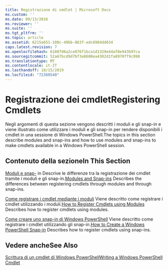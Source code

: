 ```yaml
---
title: Registrazione di cmdlet | Microsoft Docs
ms.custom: ''
ms.date: 09/13/2016
ms.reviewer: ''
ms.suite: ''
ms.tgt_pltfrm: ''
ms.topic: article
ms.assetid: 6215a651-100c-49bb-863f-edc6984dd634
caps.latest.revision: 7
ms.openlocfilehash: 61807d6a2ce076f1bca1d1329e44af8e943b97ca
ms.sourcegitcommit: 52a67bcd9d7bf3e8600ea4302d1fa8970ff9c998
ms.translationtype: MT
ms.contentlocale: it-IT
ms.lasthandoff: 10/15/2019
ms.locfileid: "72369540"
---
```

# <a name="registering-cmdlets"></a><span data-ttu-id="c8d10-102">Registrazione dei cmdlet</span><span class="sxs-lookup"><span data-stu-id="c8d10-102">Registering Cmdlets</span></span>

<span data-ttu-id="c8d10-103">Negli argomenti di questa sezione vengono descritti i moduli e gli snap-in e viene illustrato come utilizzare i moduli e gli snap-in per rendere disponibili i cmdlet in una sessione di Windows PowerShell.</span><span class="sxs-lookup"><span data-stu-id="c8d10-103">The topics in this section describe modules and snap-ins and how to use modules and snap-ins to make cmdlets available in a Windows PowerShell session.</span></span>

## <a name="in-this-section"></a><span data-ttu-id="c8d10-104">Contenuto della sezione</span><span class="sxs-lookup"><span data-stu-id="c8d10-104">In This Section</span></span>

<span data-ttu-id="c8d10-105">[Moduli e snap-](./modules-and-snap-ins.md) in Descrive le differenze tra la registrazione dei cmdlet tramite i moduli e gli snap-in.</span><span class="sxs-lookup"><span data-stu-id="c8d10-105">[Modules and Snap-ins](./modules-and-snap-ins.md) Describes the differences between registering cmdlets through modules and through snap-ins.</span></span>

<span data-ttu-id="c8d10-106">[Come registrare i cmdlet mediante i moduli](./how-to-import-cmdlets-using-modules.md) Viene descritto come registrare i cmdlet utilizzando i moduli.</span><span class="sxs-lookup"><span data-stu-id="c8d10-106">[How to Register Cmdlets using Modules](./how-to-import-cmdlets-using-modules.md) Describes how to register cmdlets using modules.</span></span>

<span data-ttu-id="c8d10-107">[Come creare uno snap-in di Windows PowerShell](./how-to-create-a-windows-powershell-snap-in.md) Viene descritto come registrare i cmdlet utilizzando gli snap-in.</span><span class="sxs-lookup"><span data-stu-id="c8d10-107">[How to Create a Windows PowerShell Snap-in](./how-to-create-a-windows-powershell-snap-in.md) Describes how to register cmdlets using snap-ins.</span></span>

## <a name="see-also"></a><span data-ttu-id="c8d10-108">Vedere anche</span><span class="sxs-lookup"><span data-stu-id="c8d10-108">See Also</span></span>

[<span data-ttu-id="c8d10-109">Scrittura di un cmdlet di Windows PowerShell</span><span class="sxs-lookup"><span data-stu-id="c8d10-109">Writing a Windows PowerShell Cmdlet</span></span>](./writing-a-windows-powershell-cmdlet.md)
